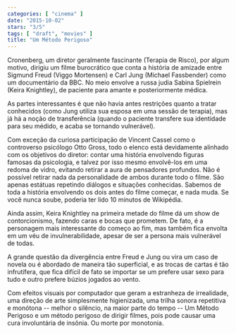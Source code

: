 ```yaml
---
categories: [ "cinema" ]
date: "2015-10-02"
stars: "3/5"
tags: [ "draft", "movies" ]
title: "Um Método Perigoso"
---
```

Cronenberg, um diretor geralmente fascinante (Terapia de Risco), por algum
motivo, dirigiu um filme burocrático que conta a história de amizade
entre Sigmund Freud (Viggo Mortensen) e Carl Jung (Michael Fassbender)
como um documentário da BBC. No meio envolve a russa judia Sabina
Spielrein (Keira Knightley), de paciente para amante e posteriormente
médica.

As partes interessantes é que não havia antes restrições quanto
a tratar conhecidos (como Jung utiliza sua esposa em uma sessão de
terapia), mas já há a noção de transferência (quando o paciente
transfere sua identidade para seu médido, e acaba se tornando
vulnerável).

Com exceção da curiosa participação de Vincent Cassel como o
controverso psicólogo Otto Gross, todo o elenco está devidamente
alinhado com os objetivos do diretor: contar uma história envolvendo
figuras famosas da psicologia, e talvez por isso mesmo envolvê-los em uma
redoma de vidro, evitando retirar a aura de pensadores profundos. Não
é possível retirar nada da personalidade de ambos durante todo
o filme. São apenas estátuas repetindo diálogos e situações
conhecidas. Sabemos de toda a história envolvendo os dois antes do
filme começar, e nada muda. Se você nunca soube, poderia ter lido 10
minutos de Wikipédia.

Ainda assim, Keira Knightley na primeira metade do filme dá um show
de contorcionismo, fazendo caras e bocas que prometem. De fato, é a
personagem mais interessante do começo ao fim, mas também fica envolta
em um véu de invulnerabilidade, apesar de ser a persona mais vulnerável
de todas.

A grande questão da divergência entre Freud e Jung ou vira um caso
de novela ou é abordado de maneira tão superficial, e as trocas de
cartas é tão infrutífera, que fica difícil de fato se importar se
um prefere usar sexo para tudo e outro prefere búzios jogados ao vento.

Com efeitos visuais por computador que geram a estranheza de irrealidade,
uma direção de arte simplesmente higienizada, uma trilha sonora
repetitiva e monótona -- melhor o silêncio, na maior parte do tempo --
Um Método Perigoso e um método perigoso de dirigir filmes, pois pode
causar uma cura involuntária de insônia. Ou morte por monotonia.

